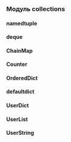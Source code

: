 ### Модуль collections

#### namedtuple

#### deque

#### ChainMap

#### Counter

#### OrderedDict

#### defaultdict

#### UserDict

#### UserList

#### UserString

